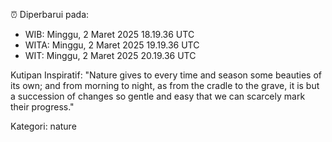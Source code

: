 ⏰ Diperbarui pada:
- WIB: Minggu, 2 Maret 2025 18.19.36 UTC
- WITA: Minggu, 2 Maret 2025 19.19.36 UTC
- WIT: Minggu, 2 Maret 2025 20.19.36 UTC

Kutipan Inspiratif:
"Nature gives to every time and season some beauties of its own; and from morning to night, as from the cradle to the grave, it is but a succession of changes so gentle and easy that we can scarcely mark their progress."


Kategori: nature

